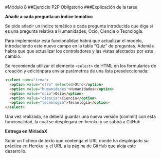 #Módulo 8
##Ejercicio P2P Obligatorio
###Explicación de la tarea

**Añadir a cada pregunta un índice temático**

Se pide añadir un índice temático a cada pregunta introducida que diga si es una pregunta relativa a Humanidades, Ocio, Ciencia o Tecnología.

Para implementar esta funcionalidad habrá que  actualizar el modelo, introduciendo este nuevo campo en la tabla "Quiz" de preguntas. Además habra que que actualizar los controladores y las vistas afectados por este cambio.

Se recomienda utilizar el elemento `<select>` de HTML en los formularios de creación y ediciónpara enviar parámetros de una lista preseleccionada:
```html
<select name="tema">
  <option value="otro" selected>Otro</option>
  <option value="humanidades">Humanidades</option>
  <option value="ocio">Ocio</option>
  <option value="ciencia">Ciencia</option>
  <option value="tecnologia">Tecnología</option>
</select>
```

Una vez realizada, se deberá guardar una nueva versión (commit) con esta funcionalidad, la cual se desplegará en heroku y se subirá a GitHub.

**Entrega en MiriadaX**

Subir un fichero de texto que contenga el URL donde ha desplegado su práctica en Heroku, y el URL a la página de GitHub que aloja este desarrollo.
